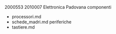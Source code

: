 2000553
2010007
Elettronica Padovana
componenti
- processori.md
- schede_madri.md
periferiche
- tastiere.md
